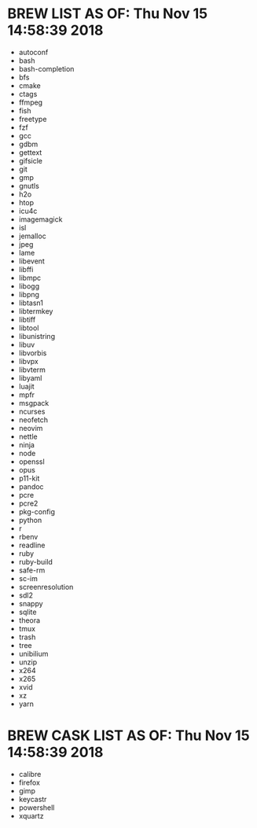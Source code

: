 # BREW LIST AS OF: Thu Nov 15 14:58:39 2018 
* autoconf
* bash
* bash-completion
* bfs
* cmake
* ctags
* ffmpeg
* fish
* freetype
* fzf
* gcc
* gdbm
* gettext
* gifsicle
* git
* gmp
* gnutls
* h2o
* htop
* icu4c
* imagemagick
* isl
* jemalloc
* jpeg
* lame
* libevent
* libffi
* libmpc
* libogg
* libpng
* libtasn1
* libtermkey
* libtiff
* libtool
* libunistring
* libuv
* libvorbis
* libvpx
* libvterm
* libyaml
* luajit
* mpfr
* msgpack
* ncurses
* neofetch
* neovim
* nettle
* ninja
* node
* openssl
* opus
* p11-kit
* pandoc
* pcre
* pcre2
* pkg-config
* python
* r
* rbenv
* readline
* ruby
* ruby-build
* safe-rm
* sc-im
* screenresolution
* sdl2
* snappy
* sqlite
* theora
* tmux
* trash
* tree
* unibilium
* unzip
* x264
* x265
* xvid
* xz
* yarn

# BREW CASK LIST AS OF: Thu Nov 15 14:58:39 2018 

* calibre
* firefox
* gimp
* keycastr
* powershell
* xquartz
